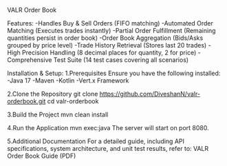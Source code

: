 VALR Order Book 

Features:
-Handles Buy & Sell Orders (FIFO matching)
-Automated Order Matching (Executes trades instantly)
-Partial Order Fulfillment (Remaining quantities persist in order book)
-Order Book Aggregation (Bids/Asks grouped by price level)
-Trade History Retrieval (Stores last 20 trades)
-High Precision Handling (8 decimal places for quantity, 2 for price)
-Comprehensive Test Suite (14 test cases covering all scenarios)

Installation & Setup:
1.Prerequisites
Ensure you have the following installed:
-Java 17
-Maven
-Kotlin
-Vert.x Framework

2.Clone the Repository
git clone https://github.com/DiveshanN/valr-orderbook.git
cd valr-orderbook

3.Build the Project
mvn clean install

4️.Run the Application
mvn exec:java
The server will start on port 8080.

5.Additional Documentation
For a detailed guide, including API specifications, system architecture, and unit test results, refer to:
VALR Order Book Guide (PDF)
